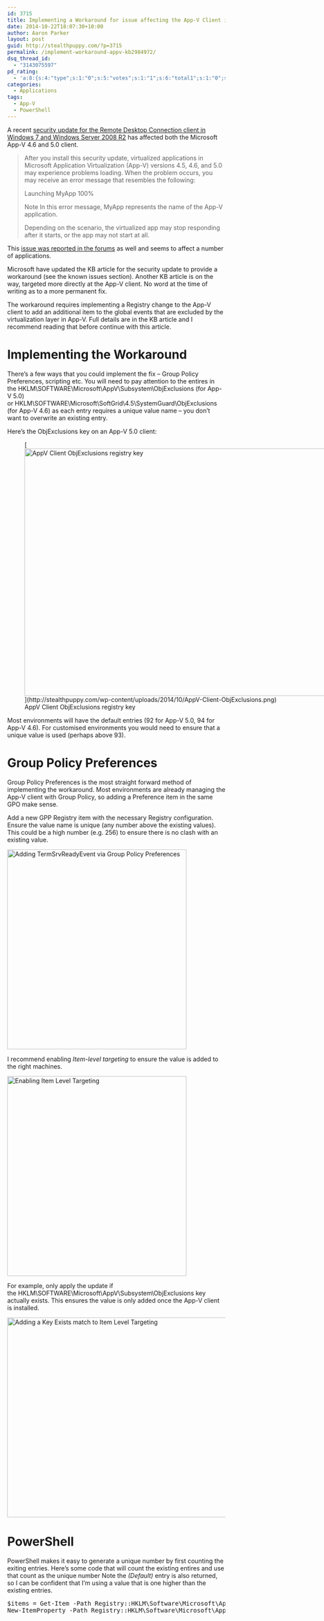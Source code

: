 ```yaml
---
id: 3715
title: Implementing a Workaround for issue affecting the App-V Client in KB2984972
date: 2014-10-22T18:07:30+10:00
author: Aaron Parker
layout: post
guid: http://stealthpuppy.com/?p=3715
permalink: /implement-workaround-appv-kb2984972/
dsq_thread_id:
  - "3143075597"
pd_rating:
  - 'a:8:{s:4:"type";s:1:"0";s:5:"votes";s:1:"1";s:6:"total1";s:1:"0";s:6:"total2";s:1:"0";s:6:"total3";s:1:"0";s:6:"total4";s:1:"0";s:6:"total5";s:1:"1";s:7:"average";s:6:"5.0000";}'
categories:
  - Applications
tags:
  - App-V
  - PowerShell
---
```

A recent [security update for the Remote Desktop Connection client in Windows 7 and Windows Server 2008 R2](http://support.microsoft.com/kb/2984972) has affected both the Microsoft App-V 4.6 and 5.0 client.

> After you install this security update, virtualized applications in Microsoft Application Virtualization (App-V) versions 4.5, 4.6, and 5.0 may experience problems loading. When the problem occurs, you may receive an error message that resembles the following:
> 
> Launching MyApp 100%
> 
> Note In this error message, MyApp represents the name of the App-V application.
> 
> Depending on the scenario, the virtualized app may stop responding after it starts, or the app may not start at all.

This [issue was reported in the forums](https://social.technet.microsoft.com/Forums/en-US/c90212b0-b32c-4488-9753-fb952112828c/warning-kb2984972-and-autodeskrelated-46-appv-packages?forum=mdopappv) as well and seems to affect a number of applications.

Microsoft have updated the KB article for the security update to provide a workaround (see the known issues section). Another KB article is on the way, targeted more directly at the App-V client. No word at the time of writing as to a more permanent fix.

The workaround requires implementing a Registry change to the App-V client to add an additional item to the global events that are excluded by the virtualization layer in App-V. Full details are in the KB article and I recommend reading that before continue with this article.

# Implementing the Workaround

There&#8217;s a few ways that you could implement the fix &#8211; Group Policy Preferences, scripting etc. You will need to pay attention to the entires in the HKLM\SOFTWARE\Microsoft\AppV\Subsystem\ObjExclusions (for App-V 5.0) or HKLM\SOFTWARE\Microsoft\SoftGrid\4.5\SystemGuard\ObjExclusions (for App-V 4.6) as each entry requires a unique value name &#8211; you don&#8217;t want to overwrite an existing entry.

Here&#8217;s the ObjExclusions key on an App-V 5.0 client:

<figure id="attachment_3716" aria-describedby="caption-attachment-3716" style="width: 1204px" class="wp-caption alignnone">[<img class="size-full wp-image-3716" src="http://stealthpuppy.com/wp-content/uploads/2014/10/AppV-Client-ObjExclusions.png" alt="AppV Client ObjExclusions registry key" width="1204" height="572" srcset="https://stealthpuppy.com/wp-content/uploads/2014/10/AppV-Client-ObjExclusions.png 1204w, https://stealthpuppy.com/wp-content/uploads/2014/10/AppV-Client-ObjExclusions-150x71.png 150w, https://stealthpuppy.com/wp-content/uploads/2014/10/AppV-Client-ObjExclusions-300x142.png 300w, https://stealthpuppy.com/wp-content/uploads/2014/10/AppV-Client-ObjExclusions-1024x486.png 1024w, https://stealthpuppy.com/wp-content/uploads/2014/10/AppV-Client-ObjExclusions-624x296.png 624w" sizes="(max-width: 1204px) 100vw, 1204px" />](http://stealthpuppy.com/wp-content/uploads/2014/10/AppV-Client-ObjExclusions.png)<figcaption id="caption-attachment-3716" class="wp-caption-text">AppV Client ObjExclusions registry key</figcaption></figure>

Most environments will have the default entries (92 for App-V 5.0, 94 for App-V 4.6). For customised environments you would need to ensure that a unique value is used (perhaps above 93).

# Group Policy Preferences

Group Policy Preferences is the most straight forward method of implementing the workaround. Most environments are already managing the App-V client with Group Policy, so adding a Preference item in the same GPO make sense.

Add a new GPP Registry item with the necessary Registry configuration. Ensure the value name is unique (any number above the existing values). This could be a high number (e.g. 256) to ensure there is no clash with an existing value.

[<img class="alignnone size-full wp-image-3717" src="http://stealthpuppy.com/wp-content/uploads/2014/10/2984972-Key.png" alt="Adding TermSrvReadyEvent via Group Policy Preferences" width="414" height="462" srcset="https://stealthpuppy.com/wp-content/uploads/2014/10/2984972-Key.png 414w, https://stealthpuppy.com/wp-content/uploads/2014/10/2984972-Key-134x150.png 134w, https://stealthpuppy.com/wp-content/uploads/2014/10/2984972-Key-268x300.png 268w" sizes="(max-width: 414px) 100vw, 414px" />](http://stealthpuppy.com/wp-content/uploads/2014/10/2984972-Key.png)

I recommend enabling _Item-level targeting_ to ensure the value is added to the right machines.

[<img class="alignnone size-full wp-image-3718" src="http://stealthpuppy.com/wp-content/uploads/2014/10/2984972-ItemLevelTargeting.png" alt="Enabling Item Level Targeting" width="414" height="462" srcset="https://stealthpuppy.com/wp-content/uploads/2014/10/2984972-ItemLevelTargeting.png 414w, https://stealthpuppy.com/wp-content/uploads/2014/10/2984972-ItemLevelTargeting-134x150.png 134w, https://stealthpuppy.com/wp-content/uploads/2014/10/2984972-ItemLevelTargeting-268x300.png 268w" sizes="(max-width: 414px) 100vw, 414px" />](http://stealthpuppy.com/wp-content/uploads/2014/10/2984972-ItemLevelTargeting.png)

For example, only apply the update if the HKLM\SOFTWARE\Microsoft\AppV\Subsystem\ObjExclusions key actually exists. This ensures the value is only added once the App-V client is installed.

[<img class="alignnone size-full wp-image-3719" src="http://stealthpuppy.com/wp-content/uploads/2014/10/2984972-TargetingEditor.png" alt="Adding a Key Exists match to Item Level Targeting" width="613" height="462" srcset="https://stealthpuppy.com/wp-content/uploads/2014/10/2984972-TargetingEditor.png 613w, https://stealthpuppy.com/wp-content/uploads/2014/10/2984972-TargetingEditor-150x113.png 150w, https://stealthpuppy.com/wp-content/uploads/2014/10/2984972-TargetingEditor-300x226.png 300w" sizes="(max-width: 613px) 100vw, 613px" />](http://stealthpuppy.com/wp-content/uploads/2014/10/2984972-TargetingEditor.png)

# PowerShell

PowerShell makes it easy to generate a unique number by first counting the exiting entries. Here&#8217;s some code that will count the existing entires and use that count as the unique number Note the _(Default)_ entry is also returned, so I can be confident that I&#8217;m using a value that is one higher than the existing entries.

<pre class="lang:ps decode:true  ">$items = Get-Item -Path Registry::HKLM\Software\Microsoft\AppV\Subsystem\ObjExclusions
New-ItemProperty -Path Registry::HKLM\Software\Microsoft\AppV\Subsystem\ObjExclusions -Name $items.ValueCount -PropertyType String -Value "TermSrvReadyEvent"</pre>

&nbsp;